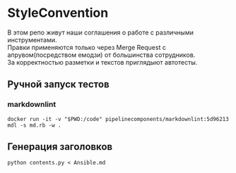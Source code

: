 # StyleConvention

В этом репо живут наши соглашения о работе с различными инструментами.  
Правки применяются только через Merge Request с апрувом(посредством емодзи) от большинства сотрудников.  
За корректностью разметки и текстов приглядыют автотесты.

## Ручной запуск тестов

### markdownlint

`docker run -it -v "$PWD:/code" pipelinecomponents/markdownlint:5d96213 mdl -s md.rb -w .`

## Генерация заголовков

`python contents.py < Ansible.md`